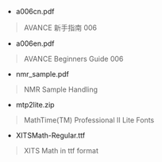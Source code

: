 - a006cn.pdf  
> AVANCE 新手指南 006
- a006en.pdf  
> AVANCE Beginners Guide 006
- nmr_sample.pdf
> NMR Sample Handling
- mtp2lite.zip
> MathTime(TM) Professional II Lite Fonts
- XITSMath-Regular.ttf
> XITS Math in ttf format
